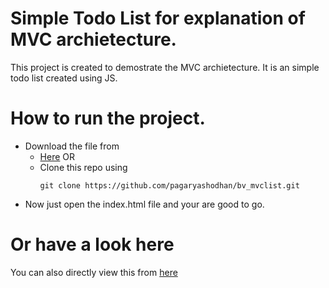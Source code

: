 # Simple Todo List for explanation of MVC archietecture.
This project is created to demostrate the MVC archietecture. It is an simple todo list created using JS.

##
# How to run the project.

 - Download the file from
	 - [Here](https://github.com/pagaryashodhan/bv_mvclist.git)
	 OR
	 - Clone this repo using<br>
        ```git 
        git clone https://github.com/pagaryashodhan/bv_mvclist.git
        ```
  - Now just open the index.html file and your are good to go.
# Or have a look here
You can also directly view this from [here](https://pagaryashodhan.github.io/bv_mvclist) 
